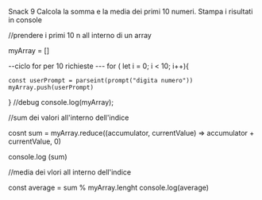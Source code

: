 Snack 9
Calcola la somma e la media dei primi 10 numeri.
Stampa i risultati in console



//prendere i primi 10 n all interno di un array

myArray = []


--ciclo for per 10 richieste ---
for ( let i = 0; i < 10; i++){

    const userPrompt = parseint(prompt("digita numero")) 
    myArray.push(userPrompt)

}
//debug
console.log(myArray);

//sum dei valori all'interno dell'indice

cosnt sum = myArray.reduce((accumulator, currentValue) => accumulator + currentValue, 0)

console.log (sum)

//media dei vlori all interno dell'indice

 const average = sum % myArray.lenght
 console.log(average)